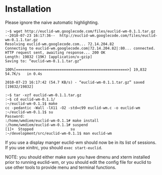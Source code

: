 # Installation #

Please ignore the naive automatic highlighting.


```
:~$ wget http://euclid-wm.googlecode.com/files/euclid-wm-0.1.1.tar.gz
--2010-07-23 16:17:36--  http://euclid-wm.googlecode.com/files/euclid-wm-0.1.1.tar.gz
Resolving euclid-wm.googlecode.com... 72.14.204.82
Connecting to euclid-wm.googlecode.com|72.14.204.82|:80... connected.
HTTP request sent, awaiting response... 200 OK
Length: 19832 (19K) [application/x-gzip]
Saving to: “euclid-wm-0.1.1.tar.gz”

100%[===================================================>] 19,832      54.7K/s   in 0.4s    

2010-07-23 16:17:42 (54.7 KB/s) - “euclid-wm-0.1.1.tar.gz” saved [19832/19832]

:~$ tar -xzf euclid-wm-0.1.1.tar.gz 
:~$ cd euclid-wm-0.1.1/
:~/euclid-wm-0.1.1$ make
cc -pedantic -Wall -lX11 -O2 -std=c99 euclid-wm.c -o euclid-wm
:~/euclid-wm-0.1.1$ su 
Password: 
:/home/wmdiem/euclid-wm-0.1.1# make install
:/home/wmdiem/euclid-wm-0.1.1# suspend 
[1]+  Stopped                 su
:~/development/src/euclid-wm-0.1.1$ man euclid-wm 
```

If you use a display manger euclid-wm should now be in its list of sessions.
If you use xinitrc, you should `exec start-euclid`.


NOTE: you should either make sure you have dmenu and xterm installed prior to running euclid-wm, or you should edit the config file for euclid to use other tools to provide menu and terminal functions.